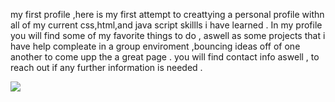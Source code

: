 my first profile ,here is my first attempt to creattying a personal profile withn all of my current css,html,and java script skillls i have learned .
In my profile you will find some of my favorite things to do , aswell as some projects that i have help compleate in a group enviroment ,bouncing ideas off of one another to come upp the a great page .
you will find contact info aswell , to reach out if any further information is needed .

![](./assets/profilescreenshot.png)